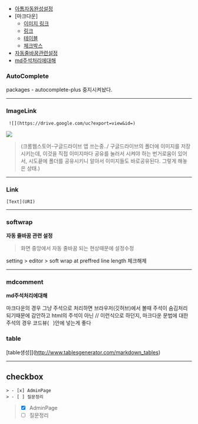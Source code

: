 - [아톰자동완성설정](#autocomplete)
- [마크다운]
  - [이미지 링크](#imagelink)
  - [링크](#link)
  - [테이블](#table)
  - [체크박스](#checkbox)
- [자동줄바꿈관련설정](#softwrap)
- [md주석처리에대해](#mdcomment)

### AutoComplete

packages - autocomplete-plus 중지시켜놨다.

---

### ImageLink

```
 ![](https://drive.google.com/uc?export=view&id=)
```
![](https://drive.google.com/uc?export=view&id=1gTBg4CMFx2qbECzwWPHe4KxkDWPoHEyu)

>(크롬웹스토어-구글드라이브 앱 쓰는중../ 구글드라이브의 폴더에 이미지를 저장시키는데, 이것을 직접 이미지마다 공유를 눌러서 시켜야 하는 번거로움이 있어서, 시도끝에 폴더를 공유시키니 알아서 이미지들도 바로공유된다. 그렇게 해놓은 상태.)

---

### Link

```
[Text](URI)
```

---
### softwrap

**자동 줄바꿈 관련 설정**

>화면 중앙에서 자동 줄바꿈 되는 현상때문에 설정수정

setting > editor > soft wrap at preffred line length 체크해제

---

### mdcomment

**md주석처리에대해**

마크다운의 경우 그냥 주석으로 처리하면 브라우저(깃허브)에서 볼때 주석이 숨김처리 되기때문에 감안하고
html의 주석이 아닌 // 이런식으로 하던지, 마크다운 문법에 대한 주석의 경우 코드뷰(``` ``` )안에 넣는게 좋다


### table

[table생성]](http://www.tablesgenerator.com/markdown_tables)

---

## checkbox

```
> - [x] AdminPage
> - [ ] 질문정리
```

> - [x] AdminPage
> - [ ] 질문정리

